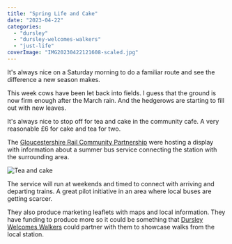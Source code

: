 ```yaml
---
title: "Spring Life and Cake"
date: "2023-04-22"
categories: 
  - "dursley"
  - "dursley-welcomes-walkers"
  - "just-life"
coverImage: "IMG20230422121608-scaled.jpg"
---
```


It's always nice on a Saturday morning to do a familiar route and see the difference a new season makes.

This week cows have been let back into fields. I guess that the ground is now firm enough after the March rain. And the hedgerows are starting to fill out with new leaves.

It's always nice to stop off for tea and cake in the community cafe. A very reasonable £6 for cake and tea for two.

The [Gloucestershire Rail Community Partnership](https://www.gloucestershirecommunityrail.org/) were hosting a display with information about a summer bus service connecting the station with the surrounding area.

![Tea and cake](images/IMG20230422110916-1024x768.jpg)

The service will run at weekends and timed to connect with arriving and departing trains. A great pilot initiative in an area where local buses are getting scarcer.

They also produce marketing leaflets with maps and local information. They have funding to produce more so it could be something that [Dursley Welcomes Walkers](https://dursleywelcomeswalkers.org.uk/) could partner with them to showcase walks from the local station.
